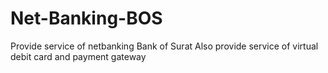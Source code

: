 # Net-Banking-BOS
Provide service of netbanking
Bank of Surat
Also provide service of virtual debit card and payment gateway
